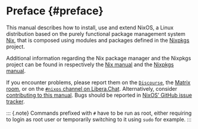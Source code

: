 # Preface {#preface}

This manual describes how to install, use and extend NixOS, a Linux distribution based on the purely functional package management system [Nix](https://nixos.org/nix), that is composed using modules and packages defined in the [Nixpkgs](https://nixos.org/nixpkgs) project.

Additional information regarding the Nix package manager and the Nixpkgs project can be found in respectively the [Nix manual](https://nixos.org/nix/manual) and the [Nixpkgs manual](https://nixos.org/nixpkgs/manual).

If you encounter problems, please report them on the [`Discourse`](https://discourse.nixos.org), the [Matrix room](https://matrix.to/#/%23nix:nixos.org), or on the [`#nixos` channel on Libera.Chat](irc://irc.libera.chat/#nixos). Alternatively, consider [contributing to this manual](#chap-contributing). Bugs should be reported in [NixOS’ GitHub issue tracker](https://github.com/NixOS/nixpkgs/issues).

::: {.note}
Commands prefixed with `#` have to be run as root, either requiring to login as root user or temporarily switching to it using `sudo` for example.
:::
